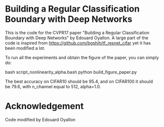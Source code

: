 # Building a Regular Classification Boundary with Deep Networks
This is the code for the CVPR17 paper  "Building a Regular Classification Boundary with Deep Networks" by Edouard Oyallon. A large part of the code is inspired from https://github.com/bgshih/tf_resnet_cifar yet it has been modified a lot.

To run all the experiments and obtain the figure of the paper, you can simply do:

bash script_nonlinearity_alpha.bash
python build_figure_paper.py

The best accuracy on CIFAR10 should be 95.4, and on CIFAR100 it should be 79.6, with n_channel equal to 512, alpha=1.0.

# Acknowledgement
Code modified by Edouard Oyallon
